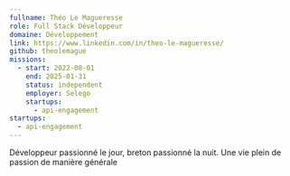 ```yaml
---
fullname: Théo Le Magueresse
role: Full Stack Développeur
domaine: Développement
link: https://www.linkedin.com/in/theo-le-magueresse/
github: theolemague
missions:
  - start: 2022-08-01
    end: 2025-01-31
    status: independent
    employer: Selego
    startups:
      - api-engagement
startups:
  - api-engagement
---
```

Développeur passionné le jour, breton passionné la nuit. Une vie plein de passion de manière générale
